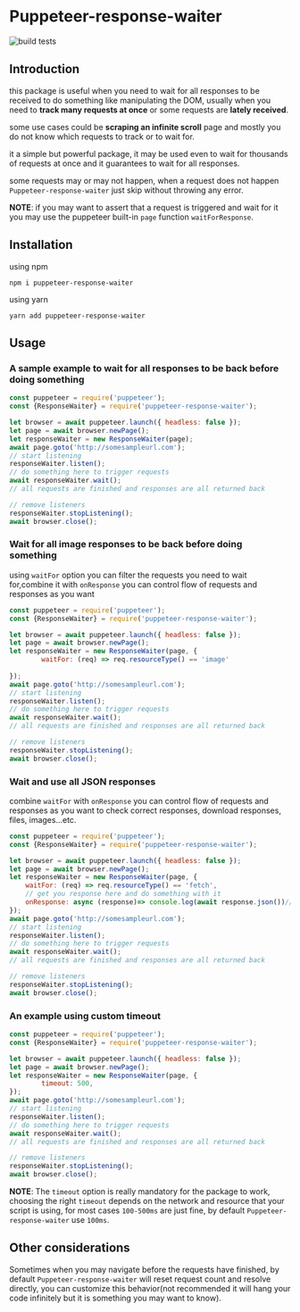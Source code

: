 # Puppeteer-response-waiter

![build tests](https://github.com/samyouaret/puppeteer-response-waiter/actions/workflows/test-ci.yml/badge.svg)

## Introduction

this package is useful when you need to wait for all responses to be received to do something like manipulating the DOM, usually when you need to **track many requests at once** or some requests are **lately received**.

some use cases could be **scraping an infinite scroll** page and mostly you do not know which requests to track or to wait for.

it a simple but powerful package, it may be used even to wait for thousands of requests at once and it guarantees to wait for all responses.

some requests may or may not happen, when a request does not happen `Puppeteer-response-waiter` just skip without throwing any error.

**NOTE**: if you may want to assert that a request is triggered and wait for it you may use the puppeteer built-in `page` function `waitForResponse`.

## Installation

using npm

    npm i puppeteer-response-waiter

using yarn

    yarn add puppeteer-response-waiter

## Usage

### A sample example to wait for all responses to be back before doing something

```js
const puppeteer = require('puppeteer');
const {ResponseWaiter} = require('puppeteer-response-waiter');

let browser = await puppeteer.launch({ headless: false });
let page = await browser.newPage();
let responseWaiter = new ResponseWaiter(page);
await page.goto('http://somesampleurl.com');
// start listening
responseWaiter.listen();
// do something here to trigger requests
await responseWaiter.wait();
// all requests are finished and responses are all returned back

// remove listeners
responseWaiter.stopListening();
await browser.close();

```

### Wait for all image responses to be back before doing something

using `waitFor` option you can filter the requests you need to wait for,combine it with `onResponse` you can control flow of requests and responses as you want

```js
const puppeteer = require('puppeteer');
const {ResponseWaiter} = require('puppeteer-response-waiter');

let browser = await puppeteer.launch({ headless: false });
let page = await browser.newPage();
let responseWaiter = new ResponseWaiter(page, {
        waitFor: (req) => req.resourceType() == 'image'
        
});
await page.goto('http://somesampleurl.com');
// start listening
responseWaiter.listen();
// do something here to trigger requests
await responseWaiter.wait();
// all requests are finished and responses are all returned back

// remove listeners
responseWaiter.stopListening();
await browser.close();

```

### Wait and use all JSON responses

combine `waitFor` with `onResponse` you can control flow of requests and responses as you want to check correct responses, download responses, files, images...etc.

```js
const puppeteer = require('puppeteer');
const {ResponseWaiter} = require('puppeteer-response-waiter');

let browser = await puppeteer.launch({ headless: false });
let page = await browser.newPage();
let responseWaiter = new ResponseWaiter(page, {
    waitFor: (req) => req.resourceType() == 'fetch',
    // get you response here and do something with it
    onResponse: async (response)=> console.log(await response.json())// do something with response
});
await page.goto('http://somesampleurl.com');
// start listening
responseWaiter.listen();
// do something here to trigger requests
await responseWaiter.wait();
// all requests are finished and responses are all returned back

// remove listeners
responseWaiter.stopListening();
await browser.close();

```

### An example using custom timeout

```js
const puppeteer = require('puppeteer');
const {ResponseWaiter} = require('puppeteer-response-waiter');

let browser = await puppeteer.launch({ headless: false });
let page = await browser.newPage();
let responseWaiter = new ResponseWaiter(page, {
        timeout: 500,
});
await page.goto('http://somesampleurl.com');
// start listening
responseWaiter.listen();
// do something here to trigger requests
await responseWaiter.wait();
// all requests are finished and responses are all returned back

// remove listeners
responseWaiter.stopListening();
await browser.close();

```

**NOTE**: The `timeout` option is really mandatory for the package to work, choosing the right `timeout` depends on the network and resource that your script is using, for most cases `100-500ms` are just fine, by default `Puppeteer-response-waiter` use `100ms`.

## Other considerations

Sometimes when you may navigate before the requests have finished, by default `Puppeteer-response-waiter` will reset request count and resolve directly, you can customize this behavior(not recommended it will hang your code infinitely but it is something you may want to know).